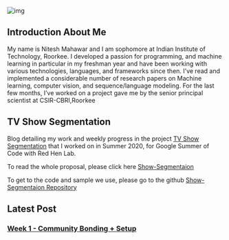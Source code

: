 ![img](gsoc-2020-projects.png)
## Introduction About Me 

My name is Nitesh Mahawar and I am sophomore at Indian Institute of Technology, Roorkee. I developed a passion for programming, and machine learning in particular in my freshman year and have been working with various technologies, languages, and frameworks since then. I’ve read and implemented a considerable number of research papers on Machine learning,
computer vision, and sequence/language modeling. For the last few months, I’ve worked on a project gave me by the senior principal scientist at CSIR-CBRI,Roorkee 

## TV Show Segmentation

Blog detailing my work and weekly progress in the project <a href="https://sites.google.com/site/distributedlittleredhen/home/the-cognitive-core-research-topics-in-red-hen/the-barnyard/tv-show-segmentation">TV Show Segmentation</a> that I worked on in Summer 2020, for Google Summer of Code with Red Hen Lab.

To read the whole proposal, please click here [Show-Segmentaion](https://storage.googleapis.com/summerofcode-prod.appspot.com/gsoc/core_project/doc/6113906314969088_1585599460_GSoC20_Proposal_Show_Segmentation.pdf?Expires=1589795828&GoogleAccessId=summerofcode-prod%40appspot.gserviceaccount.com&Signature=O45gJSvaq2JlozkqpNJJ7QuxHYBXcVeLxWLq4TwMWTOroCYOctKYas05bVEtoS0KLIZdw4lP6Fmr8q63BrQ4Q3xi3mySVW6Rby1%2Btqp9HqmuZ15B5Qge0E%2B1R4FLfCQRqBUe%2FWS9DOboNG4YCGKzS1Khuw0RVlvGzNbbplfiPhv3mjWw%2FJ63qIt4pGkoJ2W0AVy21siPPaQPX5OZr7PnRXAJFj4EoyoRdwAF%2BOhEASKhfbtFDE9Kyjf08P6eA8kAb1s4WrZturwmMDiSaA1Apq3gUK1j%2Fnxqti19VKCMwTu2dsNVVhHU4Db4QU27m5ooKDelbV9JbuA%2FjxagzfGSfw%3D%3D)

To get to the code and sample we use, please go to the github [Show-Segmentaion Repository](https://github.com/EdOates84/Show-Segmentation)


## Latest Post

### [Week 1  - Community Bonding + Setup](Week-1/week1.md)

